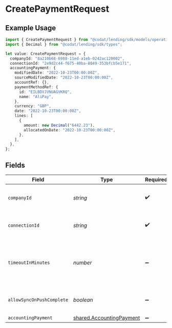 # CreatePaymentRequest

## Example Usage

```typescript
import { CreatePaymentRequest } from "@codat/lending/sdk/models/operations";
import { Decimal } from "@codat/lending/sdk/types";

let value: CreatePaymentRequest = {
  companyId: "8a210b68-6988-11ed-a1eb-0242ac120002",
  connectionId: "2e9d2c44-f675-40ba-8049-353bfcb5e171",
  accountingPayment: {
    modifiedDate: "2022-10-23T00:00:00Z",
    sourceModifiedDate: "2022-10-23T00:00:00Z",
    accountRef: {},
    paymentMethodRef: {
      id: "EILBDVJVNUAGVKRQ",
      name: "AliPay",
    },
    currency: "GBP",
    date: "2022-10-23T00:00:00Z",
    lines: [
      {
        amount: new Decimal("6442.23"),
        allocatedOnDate: "2022-10-23T00:00:00Z",
      },
    ],
  },
};
```

## Fields

| Field                                                                       | Type                                                                        | Required                                                                    | Description                                                                 | Example                                                                     |
| --------------------------------------------------------------------------- | --------------------------------------------------------------------------- | --------------------------------------------------------------------------- | --------------------------------------------------------------------------- | --------------------------------------------------------------------------- |
| `companyId`                                                                 | *string*                                                                    | :heavy_check_mark:                                                          | Unique identifier for a company.                                            | 8a210b68-6988-11ed-a1eb-0242ac120002                                        |
| `connectionId`                                                              | *string*                                                                    | :heavy_check_mark:                                                          | Unique identifier for a connection.                                         | 2e9d2c44-f675-40ba-8049-353bfcb5e171                                        |
| `timeoutInMinutes`                                                          | *number*                                                                    | :heavy_minus_sign:                                                          | Time limit for the push operation to complete before it is timed out.       |                                                                             |
| `allowSyncOnPushComplete`                                                   | *boolean*                                                                   | :heavy_minus_sign:                                                          | Allow a sync upon push completion.                                          |                                                                             |
| `accountingPayment`                                                         | [shared.AccountingPayment](../../../sdk/models/shared/accountingpayment.md) | :heavy_minus_sign:                                                          | N/A                                                                         |                                                                             |